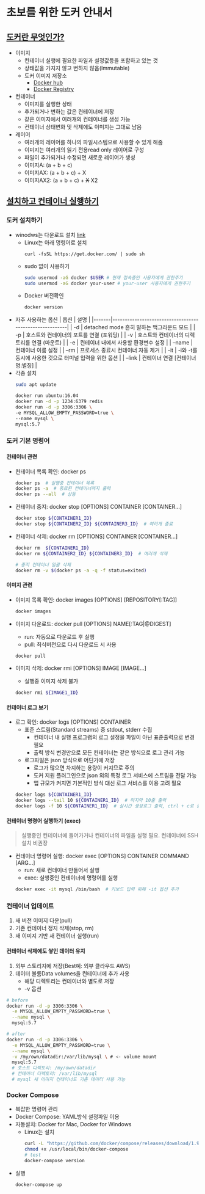 # 초보를 위한 도커 안내서
## [도커란 무엇인가?](https://subicura.com/2017/01/19/docker-guide-for-beginners-1.html)
- 이미지
    - 컨테이너 실행에 필요한 파일과 설정값등을 포함하고 있는 것
    - 상태값을 가지지 않고 변하지 않음(Immutable)
    - 도커 이미지 저장소
        - [Docker hub](https://hub.docker.com/)
        - [Docker Registry](https://docs.docker.com/registry/)
- 컨테이너
    - 이미지를 실행한 상태
    - 추가되거나 변하는 값은 컨테이너에 저장
    - 같은 이미지에서 여러개의 컨테이너를 생성 가능
    - 컨테이너 상태변화 및 삭제에도 이미지는 그대로 남음
- 레이어
    - 여러개의 레이어를 하나의 파일시스템으로 사용할 수 있게 해줌
    - 이미지는 여러개의 읽기 전용read only 레이어로 구성
    - 파일이 추가되거나 수정되면 새로운 레이어가 생성
    - 이미지A: (a + b + c)
    - 이미지AX: (a + b + c) + X
    - 이미지AX2: (a + b + c) + ~~X~~ X2

## [설치하고 컨테이너 실행하기](https://subicura.com/2017/01/19/docker-guide-for-beginners-2.html)
### 도커 설치하기
- winodws는 다운로드 설치 [link](https://hub.docker.com/editions/community/docker-ce-desktop-windows/)
    - Linux는 아래 명령어로 설치
        ```
        curl -fsSL https://get.docker.com/ | sudo sh
        ```
    - sudo 없이 사용하기
        ```bash
        sudo usermod -aG docker $USER # 현재 접속중인 사용자에게 권한주기
        sudo usermod -aG docker your-user # your-user 사용자에게 권한주기
        ```
    - Docker 버전확인
        ```bash
        docker version
        ```
- 자주 사용하는 옵션
    | 옵션  | 설명                                                   |
    |-------|--------------------------------------------------------|
    | -d    | detached mode 흔히 말하는 백그라운드 모드              |
    | -p    | 호스트와 컨테이너의 포트를 연결 (포워딩)               |
    | -v    | 호스트와 컨테이너의 디렉토리를 연결 (마운트)           |
    | -e    | 컨테이너 내에서 사용할 환경변수 설정                   |
    | –name | 컨테이너 이름 설정                                     |
    | –rm   | 프로세스 종료시 컨테이너 자동 제거                     |
    | -it   | -i와 -t를 동시에 사용한 것으로 터미널 입력을 위한 옵션 |
    | –link | 컨테이너 연결 [컨테이너명:별칭]                        |
- 각종 설치
    ```bash
    sudo apt update

    docker run ubuntu:16.04
    docker run -d -p 1234:6379 redis
    docker run -d -p 3306:3306 \
    -e MYSQL_ALLOW_EMPTY_PASSWORD=true \
    --name mysql \
    mysql:5.7
    ```


### 도커 기본 명령어

#### 컨테이너 관련

- 컨테이너 목록 확인: docker ps
    ```bash
    docker ps  # 실행중 컨테이너 목록
    docker ps -a  # 종료된 컨테이너까지 출력
    docker ps --all  # 상동
    ```

- 컨테이너 중지: docker stop [OPTIONS] CONTAINER [CONTAINER...]
    ```bash
    docker stop ${CONTAINER1_ID}
    docker stop ${CONTAINER2_ID} ${CONTAINER3_ID}  # 여러개 종료
    ```

- 컨테이너 삭제: docker rm [OPTIONS] CONTAINER [CONTAINER...]
    ```bash
    docker rm  ${CONTAINER1_ID}
    docker rm ${CONTAINER2_ID} ${CONTAINER3_ID}  # 여러개 삭제

    # 중지 컨테이너 일괄 삭제
    docker rm -v $(docker ps -a -q -f status=exited)
    ```

#### 이미지 관련

- 이미지 목록 확인: docker images [OPTIONS] [REPOSITORY[:TAG]]
    ```bash
    docker images
    ```

- 이미지 다운로드: docker pull [OPTIONS] NAME[:TAG|@DIGEST]
    - run: 자동으로 다운로드 후 실행
    - pull: 최식버전으로 다시 다운로드 시 사용
    ```bash
    docker pull
    ```

- 이미지 삭제: docker rmi [OPTIONS] IMAGE [IMAGE...]
    - 실행중 이미지 삭제 불가
    ```bash
    docker rmi ${IMAGE1_ID}
    ```

#### 컨테이너 로그 보기
- 로그 확인: docker logs [OPTIONS] CONTAINER
    - 표준 스트림(Standard streams) 중 stdout, stderr 수집
        - 컨테이너 내 실행 프로그램의 로그 설정을 파일이 아닌 표준출력으로 변경 필요
        - 출력 방식 변경만으로 모든 컨테이너는 같은 방식으로 로그 관리 가능
    - 로그파일은 json 방식으로 어딘가에 저장
        - 로그가 많으면 차지하는 용량이 커지므로 주의
        - 도커 지원 플러그인으로 json 외의 특정 로그 서비스에 스트림을 전달 가능
        - 앱 규모가 커지면 기본적인 방식 대신 로그 서비스를 이용 고려 필요
    ```bash
    docker logs ${CONTAINER1_ID}
    docker logs --tail 10 ${CONTAINER1_ID}  # 마지막 10줄 출력
    docker logs -f 10 ${CONTAINER1_ID}  # 실시간 생성로그 출력, ctrl + c로 종료
    ```

#### 컨테이너 명령어 실행하기 (exec)
> 실행중인 컨테이너에 들어가거나 컨테이너의 파일을 실행 필요. 컨테이너에 SSH 설치 비권장
- 컨테이너 명령어 실행: docker exec [OPTIONS] CONTAINER COMMAND [ARG...]
    - run: 새로 컨테이너 만들어서 실행
    - exec: 실행중인 컨테이너에 명령어를 실행
    ```bash
    docker exec -it mysql /bin/bash  # 키보드 입력 위해 -it 옵션 추가
    ```

### 컨테이너 업데이트
1. 새 버전 이미지 다운(pull)
1. 기존 컨테이너 정지 삭제(stop, rm)
1. 새 이미지 기반 새 컨테이너 실행(run)
#### **컨테이너 삭제에도 쌓인 데이터 유지**
1. 외부 스토리지에 저장(Best예: 외부 클라우드 AWS)
2.  데이터 볼륨Data volumes을 컨테이너에 추가 사용
    - 해당 디렉토리는 컨테이너와 별도로 저장
    - -v 옵션
```bash
# before
docker run -d -p 3306:3306 \
  -e MYSQL_ALLOW_EMPTY_PASSWORD=true \
  --name mysql \
  mysql:5.7

# after
docker run -d -p 3306:3306 \
  -e MYSQL_ALLOW_EMPTY_PASSWORD=true \
  --name mysql \
  -v /my/own/datadir:/var/lib/mysql \ # <- volume mount
  mysql:5.7
  # 호스트 디렉토리: /my/own/datadir
  # 컨테이너 디렉토리: /var/lib/mysql
  # mysql 새 이미지 컨테이너도 기존 데이터 사용 가능
```

### Docker Compose
- 복잡한 명령어 관리
- Docker Compose: YAML방식 설정파일 이용
- 자동설치: Docker for Mac, Docker for Windows
    - Linux는 설치
        ```bash
        curl -L "https://github.com/docker/compose/releases/download/1.9.0/docker-compose-$(uname -s)-$(uname -m)" -o /usr/local/bin/docker-compose
        chmod +x /usr/local/bin/docker-compose
        # test
        docker-compose version
        ```
- 실행
    ```bash
    docker-compose up
    ```